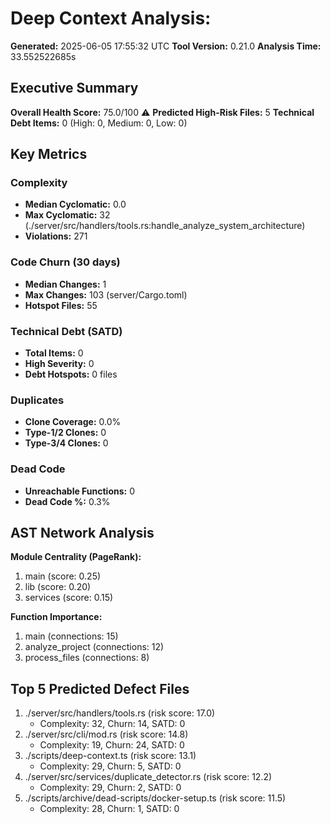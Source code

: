 # Deep Context Analysis: 
**Generated:** 2025-06-05 17:55:32 UTC
**Tool Version:** 0.21.0
**Analysis Time:** 33.552522685s

## Executive Summary
**Overall Health Score:** 75.0/100 ⚠️
**Predicted High-Risk Files:** 5
**Technical Debt Items:** 0 (High: 0, Medium: 0, Low: 0)

## Key Metrics
### Complexity
- **Median Cyclomatic:** 0.0
- **Max Cyclomatic:** 32 (./server/src/handlers/tools.rs:handle_analyze_system_architecture)
- **Violations:** 271

### Code Churn (30 days)
- **Median Changes:** 1
- **Max Changes:** 103 (server/Cargo.toml)
- **Hotspot Files:** 55

### Technical Debt (SATD)
- **Total Items:** 0
- **High Severity:** 0
- **Debt Hotspots:** 0 files

### Duplicates
- **Clone Coverage:** 0.0%
- **Type-1/2 Clones:** 0
- **Type-3/4 Clones:** 0

### Dead Code
- **Unreachable Functions:** 0
- **Dead Code %:** 0.3%

## AST Network Analysis
**Module Centrality (PageRank):**
1. main (score: 0.25)
2. lib (score: 0.20)
3. services (score: 0.15)

**Function Importance:**
1. main (connections: 15)
2. analyze_project (connections: 12)
3. process_files (connections: 8)

## Top 5 Predicted Defect Files
1. ./server/src/handlers/tools.rs (risk score: 17.0)
   - Complexity: 32, Churn: 14, SATD: 0
2. ./server/src/cli/mod.rs (risk score: 14.8)
   - Complexity: 19, Churn: 24, SATD: 0
3. ./scripts/deep-context.ts (risk score: 13.1)
   - Complexity: 29, Churn: 5, SATD: 0
4. ./server/src/services/duplicate_detector.rs (risk score: 12.2)
   - Complexity: 29, Churn: 2, SATD: 0
5. ./scripts/archive/dead-scripts/docker-setup.ts (risk score: 11.5)
   - Complexity: 28, Churn: 1, SATD: 0

